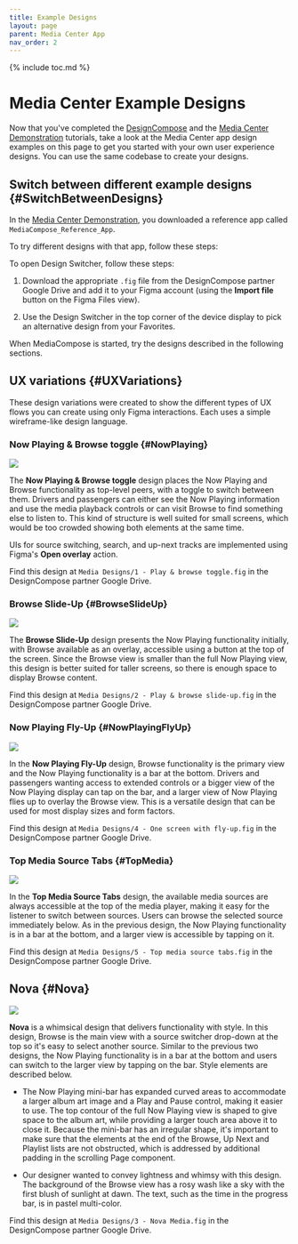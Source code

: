 ```yaml
---
title: Example Designs
layout: page
parent: Media Center App
nav_order: 2
---
```


{% include toc.md %}

# Media Center Example Designs

Now that you've completed the [DesignCompose][1] and the [Media Center
Demonstration][2] tutorials, take a look at the Media Center app design examples
on this page to get you started with your own user experience designs. You can
use the same codebase to create your designs.

## Switch between different example designs {#SwitchBetweenDesigns}

In the [Media Center Demonstration][2], you downloaded a reference app called
`MediaCompose_Reference_App`.

To try different designs with that app, follow these steps:

To open Design Switcher, follow these steps:

1.  Download the appropriate `.fig` file from the DesignCompose partner Google
    Drive and add it to your Figma account (using the **Import file** button on
    the Figma Files view).

1.  Use the Design Switcher in the top corner of the device display to pick an
    alternative design from your Favorites.

When MediaCompose is started, try the designs described in the following
sections.

## UX variations {#UXVariations}

These design variations were created to show the different types of UX flows you
can create using only Figma interactions. Each uses a simple wireframe-like
design language.

### Now Playing & Browse toggle {#NowPlaying}

<img src="../play-browse-toggle-1x.png" class="attempt-right">

The **Now Playing & Browse toggle** design places the Now Playing and Browse
functionality as top-level peers, with a toggle to switch between them. Drivers
and passengers can either see the Now Playing information and use the media
playback controls or can visit Browse to find something else to listen to. This
kind of structure is well suited for small screens, which would be too crowded
showing both elements at the same time.

UIs for source switching, search, and up-next tracks are implemented using
Figma's **Open overlay** action.

<p class="clear"></p>

Find this design at `Media Designs/1 - Play & browse toggle.fig` in the
DesignCompose partner Google Drive.

### Browse Slide-Up {#BrowseSlideUp}

<img src="../play-browse-slide-up-1x.png" class="attempt-right">

The **Browse Slide-Up** design presents the Now Playing functionality initially,
with Browse available as an overlay, accessible using a button at the top of the
screen. Since the Browse view is smaller than the full Now Playing view, this
design is better suited for taller screens, so there is enough space to display
Browse content.

<p class="clear"></p>

Find this design at `Media Designs/2 - Play & browse slide-up.fig` in the
DesignCompose partner Google Drive.

### Now Playing Fly-Up {#NowPlayingFlyUp}

<img src="../one-screen-fly-up-1x.png" class="attempt-right">

In the **Now Playing Fly-Up** design, Browse functionality is the primary view
and the Now Playing functionality is a bar at the bottom. Drivers and passengers
wanting access to extended controls or a bigger view of the Now Playing display
can tap on the bar, and a larger view of Now Playing flies up to overlay the
Browse view. This is a versatile design that can be used for most display sizes
and form factors.

<p class="clear"></p>

Find this design at `Media Designs/4 - One screen with fly-up.fig` in the
DesignCompose partner Google Drive.

### Top Media Source Tabs {#TopMedia}

<img src="../top-tabs-1x.png" class="attempt-right">

In the **Top Media Source Tabs** design, the available media sources are always
accessible at the top of the media player, making it easy for the listener to
switch between sources. Users can browse the selected source immediately below.
As in the previous design, the Now Playing functionality is in a bar at the
bottom, and a larger view is accessible by tapping on it.

<p class="clear"></p>

Find this design at `Media Designs/5 - Top media source tabs.fig` in the
DesignCompose partner Google Drive.

## Nova {#Nova}

<img src="../nova-1x.png" class="attempt-right">

**Nova** is a whimsical design that delivers functionality with style. In this
design, Browse is the main view with a source switcher drop-down at the top so
it's easy to select another source. Similar to the previous two designs, the Now
Playing functionality is in a bar at the bottom and users can switch to the
larger view by tapping on the bar. Style elements are described below.

*   The Now Playing mini-bar has expanded curved areas to accommodate a larger
    album art image and a Play and Pause control, making it easier to use. The
    top contour of the full Now Playing view is shaped to give space to the
    album art, while providing a larger touch area above it to close it. Because
    the mini-bar has an irregular shape, it's important to make sure that the
    elements at the end of the Browse, Up Next and Playlist lists are not
    obstructed, which is addressed by additional padding in the scrolling Page
    component.

*   Our designer wanted to convey lightness and whimsy with this design. The
    background of the Browse view has a rosy wash like a sky with the first
    blush of sunlight at dawn. The text, such as the time in the progress bar,
    is in pastel multi-color.

<p class="clear"></p>

Find this design at `Media Designs/3 - Nova Media.fig` in the DesignCompose
partner Google Drive.

[1]: /docs/tutorial/index
[2]: /docs/media-center-demo/index
